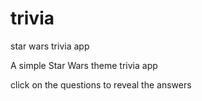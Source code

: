 # trivia
star wars trivia app

A simple Star Wars theme trivia app

click on the questions to reveal the answers
